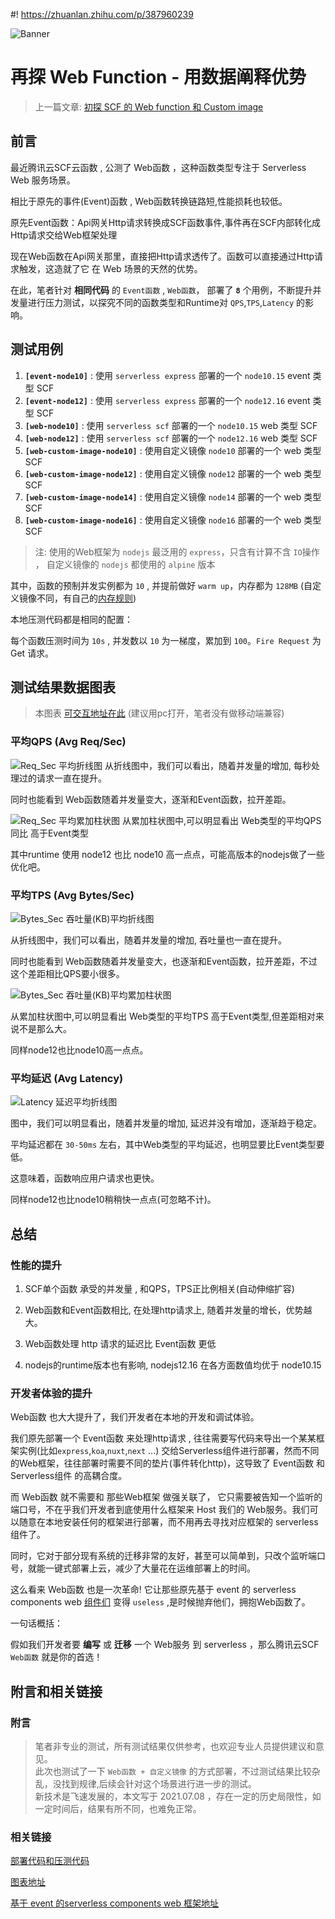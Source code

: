 #! https://zhuanlan.zhihu.com/p/387960239

![Banner](https://pic4.zhimg.com/80/v2-4eb8cd11b7622220b1718169a9432ad0.jpg)
# 再探 Web Function - 用数据阐释优势

> 上一篇文章: [初探 SCF 的 Web function 和 Custom image](https://zhuanlan.zhihu.com/p/379733946)
## 前言

最近腾讯云SCF云函数 , 公测了 Web函数 ，这种函数类型专注于 Serverless Web 服务场景。

相比于原先的事件(Event)函数 , Web函数转换链路短,性能损耗也较低。 

原先Event函数：Api网关Http请求转换成SCF函数事件,事件再在SCF内部转化成Http请求交给Web框架处理

现在Web函数在Api网关那里，直接把Http请求透传了。函数可以直接通过Http请求触发，这造就了它 在 Web 场景的天然的优势。

在此，笔者针对 **相同代码** 的 `Event函数` , `Web函数`， 部署了 **`8`** 个用例，不断提升并发量进行压力测试，以探究不同的函数类型和Runtime对 `QPS`,`TPS`,`Latency` 的影响。

## 测试用例

1. **`[event-node10]`** : 使用 `serverless express` 部署的一个 `node10.15` event 类型 SCF 
1. **`[event-node12]`** : 使用 `serverless express` 部署的一个 `node12.16` event 类型 SCF
1. **`[web-node10]`** : 使用 `serverless scf` 部署的一个 `node10.15` web 类型 SCF
1. **`[web-node12]`** : 使用 `serverless scf` 部署的一个 `node12.16` web 类型 SCF
1. **`[web-custom-image-node10]`** : 使用自定义镜像 `node10` 部署的一个 web 类型 SCF
1. **`[web-custom-image-node12]`** : 使用自定义镜像 `node12` 部署的一个 web 类型 SCF
1. **`[web-custom-image-node14]`** : 使用自定义镜像 `node14` 部署的一个 web 类型 SCF
1. **`[web-custom-image-node16]`** : 使用自定义镜像 `node16` 部署的一个 web 类型 SCF

>注: 使用的Web框架为 `nodejs` 最泛用的 `express`，只含有计算不含 `IO`操作 ， 自定义镜像的 `nodejs` 都使用的 `alpine` 版本

其中，函数的预制并发实例都为 `10` , 并提前做好 `warm up`，内存都为 `128MB` (自定义镜像不同，有自己的[内存规则](https://cloud.tencent.com/document/product/583/56051)) 

本地压测代码都是相同的配置：

每个函数压测时间为 `10s` , 并发数以 `10` 为一梯度，累加到 `100`。`Fire Request` 为 Get 请求。

## 测试结果数据图表

> 本图表 [可交互地址在此](https://icebreaker.top/chart/scf-event-vs-web-vs-custom-image) (建议用pc打开，笔者没有做移动端兼容)

### 平均QPS (Avg Req/Sec) 

![Req_Sec 平均折线图](https://pic4.zhimg.com/80/v2-45c4876982b338ab612ae71237b2bd3c.png)
从折线图中，我们可以看出，随着并发量的增加, 每秒处理过的请求一直在提升。

同时也能看到 Web函数随着并发量变大，逐渐和Event函数，拉开差距。


![Req_Sec 平均累加柱状图](https://pic4.zhimg.com/80/v2-bde3c4e886bd6ba03f66152fa86a6a2f.png)
从累加柱状图中,可以明显看出 Web类型的平均QPS 同比 高于Event类型

其中runtime 使用 node12 也比 node10 高一点点，可能高版本的nodejs做了一些优化吧。

### 平均TPS (Avg Bytes/Sec)

![Bytes_Sec 吞吐量(KB)平均折线图](https://pic4.zhimg.com/80/v2-5c22f13e36296f7e56da457db9e0bfbd.png)

从折线图中，我们可以看出，随着并发量的增加, 吞吐量也一直在提升。

同时也能看到 Web函数随着并发量变大，也逐渐和Event函数，拉开差距，不过这个差距相比QPS要小很多。

![Bytes_Sec 吞吐量(KB)平均累加柱状图](https://pic4.zhimg.com/80/v2-8821574d38355029a60b2f4b6219d482.png)

从累加柱状图中,可以明显看出 Web类型的平均TPS 高于Event类型,但差距相对来说不是那么大。

同样node12也比node10高一点点。

### 平均延迟 (Avg Latency) 

![Latency 延迟平均折线图](https://pic4.zhimg.com/80/v2-c1ac018e32ba41d4f566d6188ab3aa9e.png)

图中，我们可以明显看出，随着并发量的增加, 延迟并没有增加，逐渐趋于稳定。

平均延迟都在 `30-50ms` 左右，其中Web类型的平均延迟，也明显要比Event类型要低。

这意味着，函数响应用户请求也更快。

同样node12也比node10稍稍快一点点(可忽略不计)。

## 总结 

### 性能的提升

1. SCF单个函数 承受的并发量 , 和QPS，TPS正比例相关(自动伸缩扩容)

2. Web函数和Event函数相比, 在处理http请求上, 随着并发量的增长，优势越大。

3. Web函数处理 http 请求的延迟比 Event函数 更低

4. nodejs的runtime版本也有影响, nodejs12.16 在各方面数值均优于 node10.15

### 开发者体验的提升

Web函数 也大大提升了，我们开发者在本地的开发和调试体验。

我们原先部署一个 Event函数 来处理http请求 , 往往需要写代码来导出一个某某框架实例(比如`express`,`koa`,`nuxt`,`next` ...) 交给Serverless组件进行部署，然而不同的Web框架，往往部署时需要不同的垫片(事件转化http)，这导致了 Event函数 和 Serverless组件 的高耦合度。

而 Web函数 就不需要和 那些Web框架 做强关联了， 它只需要被告知一个监听的端口号，不在乎我们开发者到底使用什么框架来 Host 我们的 Web服务。我们可以随意在本地安装任何的框架进行部署，而不用再去寻找对应框架的 serverless 组件了。

同时，它对于部分现有系统的迁移非常的友好，甚至可以简单到，只改个监听端口号，就能一键式部署上云，减少了大量花在运维部署上的时间。

这么看来 Web函数 也是一次革命! 它让那些原先基于 event 的 serverless components web [组件们](https://github.com/serverless-components/tencent-framework-components) 变得 `useless` ,是时候抛弃他们，拥抱Web函数了。

一句话概括：

假如我们开发者要 **编写** 或 **迁移** 一个  Web服务 到 serverless ，那么腾讯云SCF `Web函数` 就是你的首选！

## 附言和相关链接

### 附言

>笔者非专业的测试，所有测试结果仅供参考，也欢迎专业人员提供建议和意见。  
>此次也测试了一下 `Web函数 + 自定义镜像` 的方式部署，不过测试结果比较杂乱，没找到规律,后续会针对这个场景进行进一步的测试。  
>新技术是飞速发展的，本文写于 2021.07.08 ，存在一定的历史局限性，如一定时间后，结果有所不同，也难免正常。
### 相关链接

[部署代码和压测代码](https://github.com/sonofmagic/tencent-web-function-benchmark)

[图表地址](https://icebreaker.top/chart/scf-event-vs-web-vs-custom-image)

[基于 event 的serverless components web 框架地址](https://github.com/serverless-components/tencent-framework-components)
